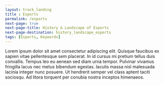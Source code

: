 ```yaml
--- 
layout: track_landing
title : Esports
permalink: /esports
next-page: true
next-page-title: History & Landscape of Esports
next-page-destination: history_landscape_esports
tags: [Esports, Keywords]
---
```


Lorem ipsum dolor sit amet consectetur adipiscing elit. Quisque faucibus ex sapien vitae pellentesque sem placerat. In id cursus mi pretium tellus duis convallis. Tempus leo eu aenean sed diam urna tempor. Pulvinar vivamus fringilla lacus nec metus bibendum egestas. Iaculis massa nisl malesuada lacinia integer nunc posuere. Ut hendrerit semper vel class aptent taciti sociosqu. Ad litora torquent per conubia nostra inceptos himenaeos.
